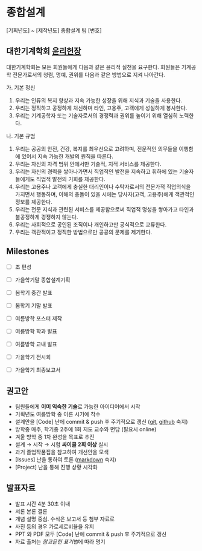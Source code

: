 # 종합설계
[기획년도] ~ [제작년도] 종합설계 팀 [번호]


## 대한기계학회 [윤리헌장](http://ksme.or.kr/sub/sub7_8.asp?top_param=7&sub_param=8)

대한기계학회는 모든 회원들에게 다음과 같은 윤리적 실천을 요구한다. 회원들은 기계공학 전문가로서의 청렴, 명예, 권위를 다음과 같은 방법으로 지켜 나아간다.

가. 기본 정신
1. 우리는 인류의 복지 향상과 지속 가능한 성장을 위해 지식과 기술을 사용한다.
1. 우리는 정직하고 공정하게 처신하며 타인, 고용주, 고객에게 성실하게 봉사한다.
1. 우리는 기계공학자 또는 기술자로서의 경쟁력과 권위를 높이기 위해 열심히 노력한다.

나. 기본 규범
1. 우리는 공공의 안전, 건강, 복지를 최우선으로 고려하며, 전문적인 의무들을 이행함에 있어서 지속 가능한 개발의 원칙을 따른다.
1. 우리는 자신의 자격 범위 안에서만 기술적, 지적 서비스를 제공한다.
1. 우리는 자신의 경력을 쌓아나가면서 직업적인 발전을 지속하고 휘하에 있는 기술자들에게도 직업적 발전의 기회를 제공한다.
1. 우리는 고용주나 고객에게 충실한 대리인이나 수탁자로서의 전문가적 직업의식을 가지면서 행동하며, 이해의 충돌이 있을 시에는 당사자(고객, 고용주)에게 객관적인 정보를 제공한다.
1. 우리는 전문 지식과 관련된 서비스를 제공함으로써 직업적 명성을 쌓아가고 타인과 불공정하게 경쟁하지 않는다.
1. 우리는 사회적으로 공인된 조직이나 개인하고만 공식적으로 교류한다. 
1. 우리는 객관적이고 정직한 방법으로만 공공의 문제를 제기한다.


## Milestones
* [ ] 조 편성
* [ ] 가을학기말 종합설계기획
* [ ] 봄학기 중간 발표
* [ ] 봄학기 기말 발표
* [ ] 여름방학 포스터 제작
* [ ] 여름방학 학과 발표
* [ ] 여름방학 교내 발표
* [ ] 가을학기 전시회
* [ ] 가을학기 최종보고서


## 권고안
* 팀원들에게 **이미 익숙한 기술**로 가능한 아이디어에서 시작
* 기획년도 여름방학 중 이른 시기에 착수
* 설계안을 [Code] 난에 commit & push 후 주기적으로 갱신 ([git](https://github.com/kangwonlee/tutorial/blob/master/10.git.md), [github](https://docs.github.com/en) 숙지)
* 방학중 매주, 학기중 2주에 1회 지도 교수와 면담 (필요시 online)
* 겨울 방학 중 1차 완성을 목표로 추진
* 설계 &rarr; 시작 &rarr; 시험 **싸이클 2회 이상** 실시
* 과거 졸업작품집을 참고하여 개선안을 모색
* [Issues] 난을 통하여 토론 ([markdown](https://guides.github.com/features/mastering-markdown/) 숙지)
* [Project] 난을 통해 진행 상황 시각화


## 발표자료
* 발표 시간 4분 30초 이내
* 서론 본론 결론
* 개념 설명 중심. 수식은 보고서 등 첨부 자료로
* 사진 등의 경우 가로세로비율을 유지
* PPT 와 PDF 모두 [Code] 난에 commit & push 후 주기적으로 갱신
* 자료 출처는 *참고문헌 표기법*에 따라 명기
